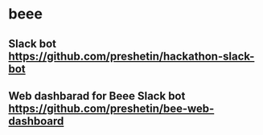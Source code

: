 # beee

## Slack bot https://github.com/preshetin/hackathon-slack-bot



## Web dashbarad for Beee Slack bot https://github.com/preshetin/bee-web-dashboard



